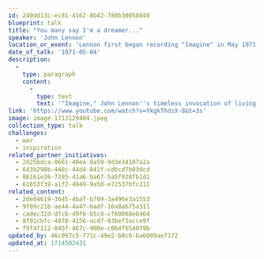 ```yaml
---
id: 240dd13c-ec81-4162-8b42-780b30058840
blueprint: talk
title: "You many say I'm a dreamer..."
speaker: 'John Lennon'
location_or_event: 'Lennon first began recording "Imagine" in May 1971 at his home studio at Tittenhrust Park in England'
date_of_talk: '1971-05-04'
description:
  -
    type: paragraph
    content:
      -
        type: text
        text: '"Imagine," John Lennon''s timeless invocation of living in peace.'
link: 'https://www.youtube.com/watch?v=YkgkThdzX-8&t=3s'
image: image-1713129404.jpeg
collection_type: talk
challenges:
  - war
  - inspiration
related_partner_initiatives:
  - 2d25bdca-0661-40ea-8a59-9d3e34107a2a
  - 643b298b-448c-44d4-841f-cdbcd7b03dcd
  - 86161e36-7285-41a6-ba67-5a5f928fb1d1
  - 61653f39-a1f2-4949-9a50-e72537bfc211
related_content:
  - 2de64619-3645-4baf-b709-3a496e3a1553
  - 9f09c216-ae44-4a47-badf-16a8ab75a311
  - cadec32d-dfcb-49f6-b5c8-cf60068eb464
  - 8f01cbfc-48f8-4156-acd7-03bef3acce9f
  - f9f4f112-845f-467c-900e-c064fb540f9b
updated_by: 46c097c5-771c-49e2-b8c6-ba6009ae7172
updated_at: 1714502431
---
```

